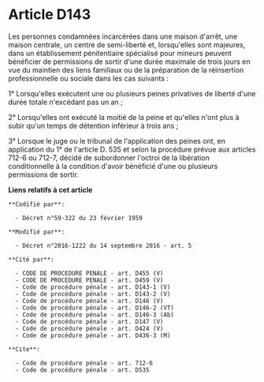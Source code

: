 # Article D143

Les personnes condamnées incarcérées dans une maison d'arrêt, une maison centrale, un centre de semi-liberté et, lorsqu'elles
sont majeures, dans un établissement pénitentiaire spécialisé pour mineurs peuvent bénéficier de permissions de sortir d'une
durée maximale de trois jours en vue du maintien des liens familiaux ou de la préparation de la réinsertion professionnelle
ou sociale dans les cas suivants : 

1° Lorsqu'elles exécutent une ou plusieurs peines privatives de liberté d'une durée totale n'excédant pas un an ; 

2° Lorsqu'elles ont exécuté la moitié de la peine et qu'elles n'ont plus à subir qu'un temps de détention inférieur à trois
ans ; 

3° Lorsque le juge ou le tribunal de l'application des peines ont, en application du 1° de l'article D. 535 et selon la
procédure prévue aux articles 712-6 ou 712-7, décidé de subordonner l'octroi de la libération conditionnelle à la condition
d'avoir bénéficié d'une ou plusieurs permissions de sortir.

**Liens relatifs à cet article**

	**Codifié par**:

	  - Décret n°59-322 du 23 février 1959

	**Modifié par**:

	  - Décret n°2016-1222 du 14 septembre 2016 - art. 5

	**Cité par**:

	  - CODE DE PROCEDURE PENALE - art. D455 (V)
	  - CODE DE PROCEDURE PENALE - art. D459 (V)
	  - Code de procédure pénale - art. D143-1 (V)
	  - Code de procédure pénale - art. D143-2 (V)
	  - Code de procédure pénale - art. D146 (V)
	  - Code de procédure pénale - art. D146-2 (VT)
	  - Code de procédure pénale - art. D146-3 (Ab)
	  - Code de procédure pénale - art. D147 (V)
	  - Code de procédure pénale - art. D424 (V)
	  - Code de procédure pénale - art. D436-3 (M)

	**Cite**:

	  - Code de procédure pénale - art. 712-6
	  - Code de procédure pénale - art. D535
